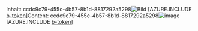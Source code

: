 <span data-ttu-id="206a8-101">Inhalt: ccdc9c79-455c-4b57-8b1d-8817292a5298![Bild](c86d00a3-67dc-4da9-8625-2c765a7353f8.png)
[AZURE.INCLUDE [b-token](cec4d079-1f12-4a28-8232-30b3023fed23.md)]</span><span class="sxs-lookup"><span data-stu-id="206a8-101">Content: ccdc9c79-455c-4b57-8b1d-8817292a5298![image](c86d00a3-67dc-4da9-8625-2c765a7353f8.png)
[AZURE.INCLUDE [b-token](cec4d079-1f12-4a28-8232-30b3023fed23.md)]</span></span>
